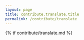 ```yaml
---
layout: page
title: contribute.translate.title
permalink: /contribute/translate
---
```


{% tf contribute/translate.md %}
